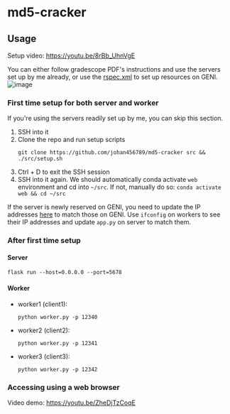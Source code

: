 # md5-cracker

## Usage

Setup video: https://youtu.be/8rBb_UhnVgE

You can either follow gradescope PDF's instructions and use the servers set up by me already, or use the [rspec.xml](https://raw.githubusercontent.com/johan456789/md5-cracker/main/rspec.xml) to set up resources on GENI.
![image](https://user-images.githubusercontent.com/14802181/206642494-4c60532d-2982-4e1d-8f99-9623a9dea938.png)


### First time setup for both server and worker

If you're using the servers readily set up by me, you can skip this section.

1. SSH into it
2. Clone the repo and run setup scripts
    ```shell
    git clone https://github.com/johan456789/md5-cracker src && ./src/setup.sh
    ```
3. Ctrl + D to exit the SSH session
4. SSH into it again. We should automatically conda activate `web` environment and cd into `~/src`. If not, manually do so: `conda activate web && cd ~/src`

If the server is newly reserved on GENI, you need to update the IP addresses [here](https://github.com/johan456789/md5-cracker/blob/main/app.py#L13) to match those on GENI. Use `ifconfig` on workers to see their IP addresses and update `app.py` on server to match them.

### After first time setup

#### Server

```shell
flask run --host=0.0.0.0 --port=5678
```

#### Worker

  - worker1 (client1):
    ```shell
    python worker.py -p 12340
    ```
  
  - worker2 (client2):
    ```shell
    python worker.py -p 12341
    ```
  
  - worker3 (client3):
    ```shell
    python worker.py -p 12342
    ```

### Accessing using a web browser

Video demo: https://youtu.be/ZheDjTzCoqE
